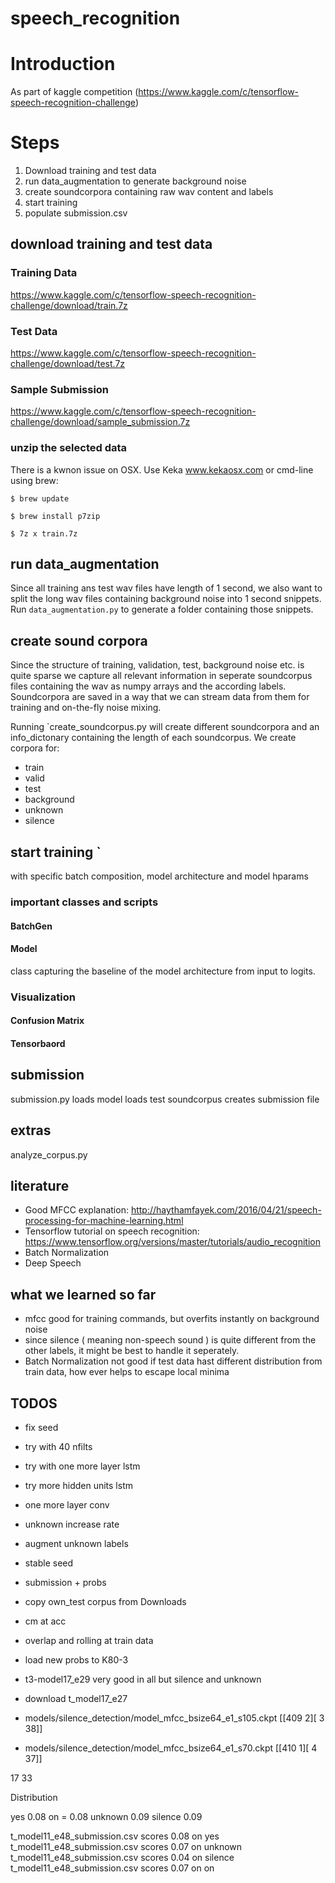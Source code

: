 # speech_recognition

# Introduction

As part of kaggle competition (https://www.kaggle.com/c/tensorflow-speech-recognition-challenge)


# Steps

1. Download training and test data
2. run data_augmentation to generate background noise
3. create soundcorpora containing raw wav content and labels
4. start training
5. populate submission.csv



## download training and test data

### Training Data
https://www.kaggle.com/c/tensorflow-speech-recognition-challenge/download/train.7z

### Test Data
https://www.kaggle.com/c/tensorflow-speech-recognition-challenge/download/test.7z

### Sample Submission
https://www.kaggle.com/c/tensorflow-speech-recognition-challenge/download/sample_submission.7z

### unzip the selected data
There is a kwnon issue on OSX. Use Keka www.kekaosx.com or cmd-line using brew:

`$ brew update`

`$ brew install p7zip`

`$ 7z x train.7z`

## run data_augmentation
Since all training ans test wav files have length of 1 second, we also want to split the long wav files containing background noise
into 1 second snippets.
Run `data_augmentation.py` to generate a folder containing those snippets.


## create sound corpora
Since the structure of training, validation, test, background noise etc. is quite sparse we capture all relevant information in
seperate soundcorpus files containing the wav as numpy arrays and the according labels. Soundcorpora are saved in a way that we can stream
data from them for training and on-the-fly noise mixing.

Running `create_soundcorpus.py will create different soundcorpora and an info_dictonary containing the length of each
soundcorpus. We create corpora for:
*   train
*   valid
*   test
*   background
*   unknown
*   silence

## start training `
with specific batch composition, model architecture and model hparams

### important classes and scripts

####   BatchGen



####  Model
class capturing the baseline of the model architecture from input to logits.

### Visualization

#### Confusion Matrix

#### Tensorbaord







## submission
submission.py
loads model
loads test soundcorpus
creates submission file

## extras
analyze_corpus.py

## literature

* Good MFCC explanation: http://haythamfayek.com/2016/04/21/speech-processing-for-machine-learning.html
* Tensorflow tutorial on speech recognition: https://www.tensorflow.org/versions/master/tutorials/audio_recognition
* Batch Normalization
* Deep Speech

## what we learned so far

* mfcc good for training commands, but overfits instantly on background noise
* since silence ( meaning non-speech sound ) is quite different from the other labels, it might be best to handle it seperately.
* Batch Normalization not good if test data hast different distribution from train data, how ever helps to escape local minima

## TODOS

* fix seed

* try with 40 nfilts
* try with one more layer lstm
* try more hidden units lstm
* one more layer conv

* unknown increase rate
* augment unknown labels
* stable seed
* submission + probs

* copy own_test corpus from Downloads
* cm at acc
* overlap and rolling at train data
* load new probs to K80-3

* t3-model17_e29 very good in all but silence and unknown
* download t_model17_e27

* models/silence_detection/model_mfcc_bsize64_e1_s105.ckpt [[409   2][  3  38]]
* models/silence_detection/model_mfcc_bsize64_e1_s70.ckpt [[410   1][  4  37]]

17
33

Distribution

yes 0.08
on = 0.08
unknown 0.09
silence 0.09

t_model11_e48_submission.csv scores 0.08 on yes
t_model11_e48_submission.csv scores 0.07 on unknown
t_model11_e48_submission.csv scores 0.04 on silence
t_model11_e48_submission.csv scores 0.07 on on